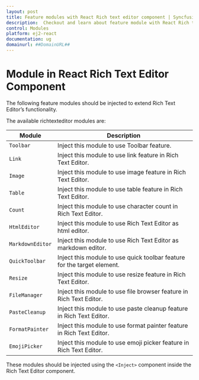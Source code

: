 ```yaml
---
layout: post
title: Feature modules with React Rich text editor component | Syncfusion
description:  Checkout and learn about feature module with React Rich text editor component of Syncfusion Essential JS 2 and more details.
control: Modules
platform: ej2-react
documentation: ug
domainurl: ##DomainURL##
---
```


# Module in React Rich Text Editor Component

The following feature modules should be injected to extend Rich Text Editor’s functionality.

The available richtexteditor modules are:

| Module | Description |
|------|-------------|
| `Toolbar` | Inject this module to use Toolbar feature. |
| `Link` | Inject this module to use link feature in Rich Text Editor. |
| `Image` | Inject this module to use image feature in Rich Text Editor. |
| `Table` | Inject this module to use table feature in Rich Text Editor. |
| `Count` | Inject this module to use character count in Rich Text Editor. |
| `HtmlEditor` | Inject this module to use Rich Text Editor as html editor. |
| `MarkdownEditor` | Inject this module to use Rich Text Editor as markdown editor. |
| `QuickToolbar` | Inject this module to use quick toolbar feature for the target element. |
| `Resize` | Inject this module to use resize feature in Rich Text Editor. |
| `FileManager` | Inject this module to use file browser feature in Rich Text Editor. |
| `PasteCleanup` | Inject this module to use paste cleanup feature in Rich Text Editor. |
| `FormatPainter` | Inject this module to use format painter feature in Rich Text Editor. |
| `EmojiPicker` | Inject this module to use emoji picker feature in Rich Text Editor. |

These modules should be injected using the `<Inject>` component inside the Rich Text Editor component.